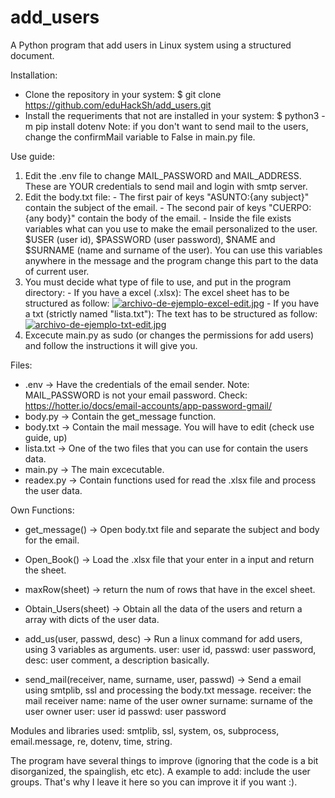 # add_users
A Python program that add users in Linux system using a structured document.

Installation:
 - Clone the repository in your system:
  $ git clone https://github.com/eduHackSh/add_users.git
 - Install the requeriments that not are installed in your system:
  $ python3 -m pip install dotenv
  Note: if you don't want to send mail to the users, change the confirmMail variable to False in main.py file.

Use guide:
  1) Edit the .env file to change MAIL_PASSWORD and MAIL_ADDRESS. These are YOUR credentials to send mail and login with smtp server.
  2) Edit the body.txt file:
    - The first pair of keys "ASUNTO:{any subject}" contain the subject of the email.
    - The second pair of keys "CUERPO:{any body}" contain the body of the email.
    - Inside the file exists variables what can you use to make the email personalized to the user.
      $USER (user id), $PASSWORD (user password), $NAME and $SURNAME (name and surname of the user).
      You can use this variables anywhere in the message and the program change this part to the data of current user.
  3) You must decide what type of file to use, and put in the program directory:
    - If you have a excel (.xlsx):
      The excel sheet has to be structured as follow:
      [![archivo-de-ejemplo-excel-edit.jpg](https://i.postimg.cc/rmM0scfw/archivo-de-ejemplo-excel-edit.jpg)](https://postimg.cc/1g75Yxxk)
    - If you have a txt (strictly named "lista.txt"):
      The text has to be structured as follow:
      [![archivo-de-ejemplo-txt-edit.jpg](https://i.postimg.cc/J024mWy0/archivo-de-ejemplo-txt-edit.jpg)](https://postimg.cc/dZGKmpjc)
  4) Excecute main.py as sudo (or changes the permissions for add users) and follow the instructions it will give you.

Files:
  - .env -> Have the credentials of the email sender. Note: MAIL_PASSWORD is not your email password. Check: https://hotter.io/docs/email-accounts/app-password-gmail/
  - body.py -> Contain the get_message function.
  - body.txt -> Contain the mail message. You will have to edit (check use guide, up)
  - lista.txt -> One of the two files that you can use for contain the users data.
  - main.py -> The main excecutable.
  - readex.py -> Contain functions used for read the .xlsx file and process the user data.

Own Functions:
  - get_message() -> Open body.txt file and separate the subject and body for the email.
  
  - Open_Book() -> Load the .xlsx file that your enter in a input and return the sheet.
  
  - maxRow(sheet) -> return the num of rows that have in the excel sheet.
  
  - Obtain_Users(sheet) -> Obtain all the data of the users and return a array with dicts of the user data.
  
  - add_us(user, passwd, desc) -> Run a linux command for add users, using 3 variables as arguments.
    user: user id,
    passwd: user password,
    desc: user comment, a description basically.
    
  - send_mail(receiver, name, surname, user, passwd) -> Send a email using smtplib, ssl and processing the body.txt message.
    receiver: the mail receiver
    name: name of the user owner
    surname: surname of the user owner
    user: user id
    passwd: user password

Modules and libraries used: smtplib, ssl, system, os, subprocess, email.message, re, dotenv, time, string.

The program have several things to improve (ignoring that the code is a bit disorganized, the spainglish, etc etc). A example to add: include the user groups.
That's why I leave it here so you can improve it if you want :).
  
